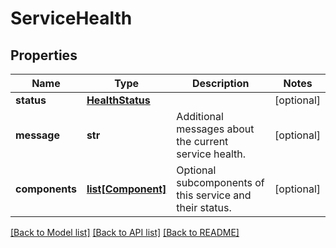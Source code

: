 # ServiceHealth

## Properties
Name | Type | Description | Notes
------------ | ------------- | ------------- | -------------
**status** | [**HealthStatus**](HealthStatus.md) |  | [optional] 
**message** | **str** | Additional messages about the current service health. | [optional] 
**components** | [**list[Component]**](Component.md) | Optional subcomponents of this service and their status. | [optional] 

[[Back to Model list]](../README.md#documentation-for-models) [[Back to API list]](../README.md#documentation-for-api-endpoints) [[Back to README]](../README.md)


